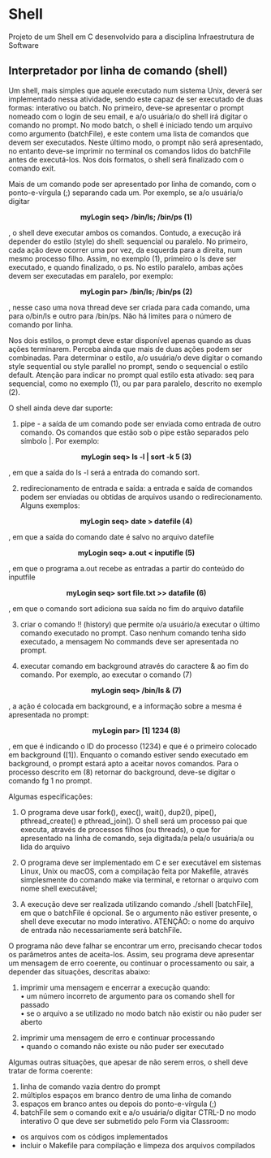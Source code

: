 # Shell
Projeto de um Shell em C desenvolvido para a disciplina Infraestrutura de Software

## Interpretador por linha de comando (shell)

Um shell, mais simples que aquele executado num sistema Unix, deverá ser implementado nessa atividade, sendo este capaz de ser executado de duas formas: interativo ou batch. No primeiro, deve-se apresentar o prompt nomeado com o login de seu email, e a/o usuária/o do shell irá digitar o comando no prompt. No modo batch, o shell é iniciado tendo um arquivo como argumento (batchFile), e este contem uma lista de comandos que devem ser executados. Neste último modo, o prompt não será apresentado, no entanto deve-se imprimir no terminal os comandos lidos do batchFile antes de executá-los. Nos dois formatos, o shell será finalizado com o comando exit.

Mais de um comando pode ser apresentado por linha de comando, com o ponto-e-vírgula (;) separando cada um. Por exemplo, se a/o usuária/o digitar

<p align="center">
  <b> myLogin seq> /bin/ls; /bin/ps (1)</b>
</p>


, o shell deve executar ambos os comandos. Contudo, a execução irá depender do estilo (style) do shell: sequencial ou paralelo. No primeiro, cada ação deve ocorrer uma por vez, da esquerda para a direita, num mesmo processo filho. Assim, no exemplo (1), primeiro o ls deve ser executado, e quando finalizado, o ps. No estilo paralelo, ambas ações devem ser executadas em paralelo, por exemplo:

<p align="center">
  <b> myLogin par> /bin/ls; /bin/ps	(2)</b>
</p>

, nesse caso uma nova thread deve ser criada para cada comando, uma para o/bin/ls e outro para /bin/ps. Não há limites para o número de comando por linha.

Nos dois estilos, o prompt deve estar disponível apenas quando as duas ações terminarem. Perceba ainda que mais de duas ações podem ser combinadas. Para determinar o estilo, a/o usuária/o deve digitar o comando style sequential ou style parallel no prompt, sendo o sequencial o estilo default. Atenção para indicar no prompt qual estilo esta ativado: seq para sequencial, como no exemplo (1), ou par para paralelo, descrito no exemplo (2).

O shell ainda deve dar suporte:
1.	pipe - a saída de um comando pode ser enviada como entrada de outro comando. Os comandos que estão sob o pipe estão separados pelo símbolo |. Por exemplo:

<p align="center">
  <b> myLogin seq> ls -l | sort -k 5	(3)</b>
</p>

, em que a saída do ls -l será a entrada do comando sort.
 
2.	redirecionamento de entrada e saída: a entrada e saída de comandos podem ser enviadas ou obtidas de arquivos usando o redirecionamento. Alguns exemplos:

<p align="center">
  <b> myLogin seq> date > datefile	(4)</b>
</p>

, em que a saída do comando date é salvo no arquivo datefile

<p align="center">
  <b> myLogin seq> a.out < inputifle	(5)</b>
</p>

, em que o programa a.out recebe as entradas a partir do conteúdo do inputfile

<p align="center">
  <b> myLogin seq> sort file.txt >> datafile	(6)</b>
</p>

, em que o comando sort adiciona sua saída no fim do arquivo datafile

3.	criar o comando !! (history) que permite o/a usuário/a executar o último comando executado no prompt. Caso nenhum comando tenha sido executado, a mensagem No commands deve ser apresentada no prompt.

4.	executar comando em background através do caractere & ao fim do comando. Por exemplo, ao executar o comando (7)

<p align="center">
  <b> myLogin seq> /bin/ls &	(7)</b>
</p>

, a ação é colocada em background, e a informação sobre a mesma é apresentada no prompt:

<p align="center">
  <b> myLogin par> [1] 1234	(8)</b>
</p>

, em que é indicando o ID do processo (1234) e que é o primeiro colocado em background ([1]). Enquanto o comando estiver sendo executado em background, o prompt estará apto a aceitar novos comandos. Para o processo descrito em (8) retornar do background, deve-se digitar o comando fg 1 no prompt.

Algumas especificações:

1.	O programa deve usar fork(), exec(), wait(), dup2(), pipe(), pthread_create() e pthread_join(). O shell será um processo pai que executa, através de processos filhos (ou threads), o que for apresentado na linha de comando, seja digitada/a pela/o usuária/a ou lida do arquivo
 
2.	O programa deve ser implementado em C e ser executável em sistemas Linux, Unix ou macOS, com a compilação feita por Makefile, através simplesmente do comando make via terminal, e retornar o arquivo com nome shell executável;

3.	A execução deve ser realizada utilizando comando ./shell [batchFile], em que o batchFile é opcional. Se o argumento não estiver presente, o shell deve executar no modo interativo. ATENÇÃO: o nome do arquivo de entrada não necessariamente será batchFile.

O programa não deve falhar se encontrar um erro, precisando checar todos os parâmetros antes de aceita-los. Assim, seu programa deve apresentar um mensagem de erro coerente, ou continuar o processamento ou sair, a depender das situações, descritas abaixo:

1.	imprimir uma mensagem e encerrar a execução quando:<br>
•	um número incorreto de argumento para os comando shell for passado<br>
•	se o arquivo a se utilizado no modo batch não existir ou não puder ser aberto

2.	imprimir uma mensagem de erro e continuar processando<br>
•	quando o comando não existe ou não puder ser executado

Algumas outras situações, que apesar de não serem erros, o shell deve tratar de forma coerente:

1.	linha de comando vazia dentro do prompt
2.	múltiplos espaços em branco dentro de uma linha de comando
3.	espaços em branco antes ou depois do ponto-e-vírgula (;)
4.	batchFile sem o comando exit e a/o usuária/o digitar CTRL-D no modo interativo O que deve ser submetido pelo Form via Classroom:
-	os arquivos com os códigos implementados
-	incluir o Makefile para compilação e limpeza dos arquivos compilados
